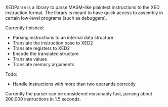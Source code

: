 XEDParse is a library to parse MASM-like plaintext instructions to the XED
instruction format. The library is meant to have quick access to assembly
in certain low-level programs (such as debuggers).

Currently finished:
- Parsing instructions to an internal data structure
- Translate the instruction base to XED2
- Translate registers to XED2
- Encode the translated structure
- Translate values
- Translate memory arguments

Todo:
- Handle instructions with more than two operands correctly

Currently the parser can be considered reasonably fast, parsing about 
200,000 instructions in 1.5 seconds.